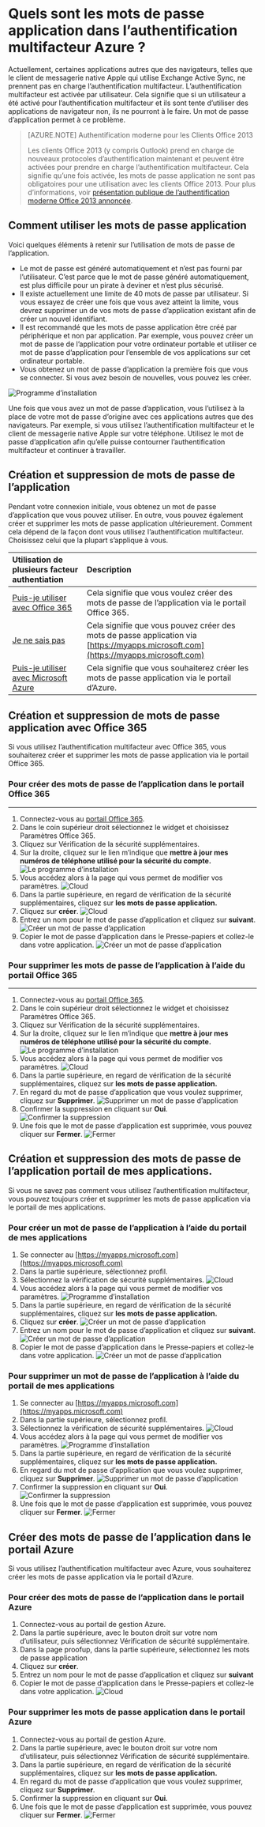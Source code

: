 <properties
    pageTitle="Quels sont les mots de passe application dans l’authentification Multifacteur Azure ?"
    description="Cette page permet aux utilisateurs de comprendre ce que sont les mots de passe application et qu’elles sont utilisées pour avec respect l’authentification Multifacteur Azure."
    services="multi-factor-authentication"
    documentationCenter=""
    authors="kgremban"
    manager="femila"
    editor="curtland"/>

<tags
    ms.service="multi-factor-authentication"
    ms.workload="identity"
    ms.tgt_pltfrm="na"
    ms.devlang="na"
    ms.topic="article"
    ms.date="08/04/2016"
    ms.author="kgremban"/>



# <a name="what-are-app-passwords-in-azure-multi-factor-authentication"></a>Quels sont les mots de passe application dans l’authentification multifacteur Azure ?

Actuellement, certaines applications autres que des navigateurs, telles que le client de messagerie native Apple qui utilise Exchange Active Sync, ne prennent pas en charge l’authentification multifacteur. L’authentification multifacteur est activée par utilisateur. Cela signifie que si un utilisateur a été activé pour l’authentification multifacteur et ils sont tente d’utiliser des applications de navigateur non, ils ne pourront à le faire. Un mot de passe d’application permet à ce problème.

>[AZURE.NOTE] Authentification moderne pour les Clients Office 2013
>
> Les clients Office 2013 (y compris Outlook) prend en charge de nouveaux protocoles d’authentification maintenant et peuvent être activées pour prendre en charge l’authentification multifacteur.  Cela signifie qu’une fois activée, les mots de passe application ne sont pas obligatoires pour une utilisation avec les clients Office 2013.  Pour plus d’informations, voir [présentation publique de l’authentification moderne Office 2013 annoncée](https://blogs.office.com/2015/03/23/office-2013-modern-authentication-public-preview-announced/).

## <a name="how-to-use-app-passwords"></a>Comment utiliser les mots de passe application

Voici quelques éléments à retenir sur l’utilisation de mots de passe de l’application.

- Le mot de passe est généré automatiquement et n’est pas fourni par l’utilisateur. C’est parce que le mot de passe généré automatiquement, est plus difficile pour un pirate à deviner et n’est plus sécurisé.
- Il existe actuellement une limite de 40 mots de passe par utilisateur. Si vous essayez de créer une fois que vous avez atteint la limite, vous devrez supprimer un de vos mots de passe d’application existant afin de créer un nouvel identifiant.
- Il est recommandé que les mots de passe application être créé par périphérique et non par application. Par exemple, vous pouvez créer un mot de passe de l’application pour votre ordinateur portable et utiliser ce mot de passe d’application pour l’ensemble de vos applications sur cet ordinateur portable.
- Vous obtenez un mot de passe d’application la première fois que vous se connecter.  Si vous avez besoin de nouvelles, vous pouvez les créer.

![Programme d’installation](./media/multi-factor-authentication-end-user-app-passwords/app.png)

Une fois que vous avez un mot de passe d’application, vous l’utilisez à la place de votre mot de passe d’origine avec ces applications autres que des navigateurs.  Par exemple, si vous utilisez l’authentification multifacteur et le client de messagerie native Apple sur votre téléphone.  Utilisez le mot de passe d’application afin qu’elle puisse contourner l’authentification multifacteur et continuer à travailler.

## <a name="creating-and-deleting-app-passwords"></a>Création et suppression de mots de passe de l’application
Pendant votre connexion initiale, vous obtenez un mot de passe d’application que vous pouvez utiliser.  En outre, vous pouvez également créer et supprimer les mots de passe application ultérieurement.  Comment cela dépend de la façon dont vous utilisez l’authentification multifacteur.  Choisissez celui que la plupart s’applique à vous.

Utilisation de plusieurs facteur authentiation|Description
:------------- | :------------- |
[Puis-je utiliser avec Office 365](#creating-and-deleting-app-passwords-with-office-365)|  Cela signifie que vous voulez créer des mots de passe de l’application via le portail Office 365.
[Je ne sais pas](#creating-and-deleting-app-passwords-with-myapps-portal)|Cela signifie que vous pouvez créer des mots de passe application via [https://myapps.microsoft.com](https://myapps.microsoft.com)
[Puis-je utiliser avec Microsoft Azure](#create-app-passwords-in-the-azure-portal)| Cela signifie que vous souhaiterez créer les mots de passe application via le portail d’Azure.

## <a name="creating-and-deleting-app-passwords-with-office-365"></a>Création et suppression de mots de passe application avec Office 365

Si vous utilisez l’authentification multifacteur avec Office 365, vous souhaiterez créer et supprimer les mots de passe application via le portail Office 365.

### <a name="to-create-app-passwords-in-the-office-365-portal"></a>Pour créer des mots de passe de l’application dans le portail Office 365
--------------------------------------------------------------------------------

1. Connectez-vous au [portail Office 365](https://login.microsoftonline.com/).
2. Dans le coin supérieur droit sélectionnez le widget et choisissez Paramètres Office 365.
3. Cliquez sur Vérification de la sécurité supplémentaires.
4. Sur la droite, cliquez sur le lien m’indique que **mettre à jour mes numéros de téléphone utilisé pour la sécurité du compte.** 
 ![Le programme d’installation](./media/multi-factor-authentication-end-user-manage/o365a.png)
5. Vous accédez alors à la page qui vous permet de modifier vos paramètres.
![Cloud](./media/multi-factor-authentication-end-user-manage/o365b.png)
6. Dans la partie supérieure, en regard de vérification de la sécurité supplémentaires, cliquez sur **les mots de passe application.**
7. Cliquez sur **créer**.
![Cloud](./media/multi-factor-authentication-end-user-app-passwords-create-o365/apppass.png)
8. Entrez un nom pour le mot de passe d’application et cliquez sur **suivant**.
![Créer un mot de passe d’application](./media/multi-factor-authentication-end-user-app-passwords/create1.png)
9. Copier le mot de passe d’application dans le Presse-papiers et collez-le dans votre application.
![Créer un mot de passe d’application](./media/multi-factor-authentication-end-user-app-passwords/create2.png)


### <a name="to-delete-app-passwords-using-the-office-365-portal"></a>Pour supprimer les mots de passe de l’application à l’aide du portail Office 365
--------------------------------------------------------------------------------


1. Connectez-vous au [portail Office 365](https://login.microsoftonline.com/).
2. Dans le coin supérieur droit sélectionnez le widget et choisissez Paramètres Office 365.
3. Cliquez sur Vérification de la sécurité supplémentaires.
4. Sur la droite, cliquez sur le lien m’indique que **mettre à jour mes numéros de téléphone utilisé pour la sécurité du compte.** 
 ![Le programme d’installation](./media/multi-factor-authentication-end-user-manage/o365a.png)
5. Vous accédez alors à la page qui vous permet de modifier vos paramètres.
![Cloud](./media/multi-factor-authentication-end-user-manage/o365b.png)
6. Dans la partie supérieure, en regard de vérification de la sécurité supplémentaires, cliquez sur **les mots de passe application.**
7. En regard du mot de passe d’application que vous voulez supprimer, cliquez sur **Supprimer**.
![Supprimer un mot de passe d’application](./media/multi-factor-authentication-end-user-app-passwords/delete1.png)
8. Confirmer la suppression en cliquant sur **Oui**.
![Confirmer la suppression](./media/multi-factor-authentication-end-user-app-passwords/delete2.png)
9. Une fois que le mot de passe d’application est supprimée, vous pouvez cliquer sur **Fermer**.
![Fermer](./media/multi-factor-authentication-end-user-app-passwords/delete3.png)


## <a name="creating-and-deleting-app-passwords-with-myapps-portal"></a>Création et suppression des mots de passe de l’application portail de mes applications.
Si vous ne savez pas comment vous utilisez l’authentification multifacteur, vous pouvez toujours créer et supprimer les mots de passe application via le portail de mes applications.

### <a name="to-create-an-app-password-using-the-myapps-portal"></a>Pour créer un mot de passe de l’application à l’aide du portail de mes applications

1. Se connecter au [https://myapps.microsoft.com](https://myapps.microsoft.com)
2. Dans la partie supérieure, sélectionnez profil.
3. Sélectionnez la vérification de sécurité supplémentaires.
![Cloud](./media/multi-factor-authentication-end-user-manage/myapps1.png)
4. Vous accédez alors à la page qui vous permet de modifier vos paramètres.
![Programme d’installation](./media/multi-factor-authentication-end-user-manage-myapps/proofup.png)
5. Dans la partie supérieure, en regard de vérification de la sécurité supplémentaires, cliquez sur **les mots de passe application.**
6. Cliquez sur **créer**.
![Créer un mot de passe d’application](./media/multi-factor-authentication-end-user-app-passwords/create3.png)
7. Entrez un nom pour le mot de passe d’application et cliquez sur **suivant**.
![Créer un mot de passe d’application](./media/multi-factor-authentication-end-user-app-passwords/create1.png)
8. Copier le mot de passe d’application dans le Presse-papiers et collez-le dans votre application.
![Créer un mot de passe d’application](./media/multi-factor-authentication-end-user-app-passwords/create2.png)

### <a name="to-delete-an-app-password-using-the-myapps-portal"></a>Pour supprimer un mot de passe de l’application à l’aide du portail de mes applications

1. Se connecter au [https://myapps.microsoft.com](https://myapps.microsoft.com)
2. Dans la partie supérieure, sélectionnez profil.
3. Sélectionnez la vérification de sécurité supplémentaires.
![Cloud](./media/multi-factor-authentication-end-user-manage/myapps1.png)
4. Vous accédez alors à la page qui vous permet de modifier vos paramètres.
![Programme d’installation](./media/multi-factor-authentication-end-user-manage-myapps/proofup.png)
5. Dans la partie supérieure, en regard de vérification de la sécurité supplémentaires, cliquez sur **les mots de passe application.**
6. En regard du mot de passe d’application que vous voulez supprimer, cliquez sur **Supprimer**.
![Supprimer un mot de passe d’application](./media/multi-factor-authentication-end-user-app-passwords/delete1.png)
7. Confirmer la suppression en cliquant sur **Oui**.
![Confirmer la suppression](./media/multi-factor-authentication-end-user-app-passwords/delete2.png)
8. Une fois que le mot de passe d’application est supprimée, vous pouvez cliquer sur **Fermer**.
![Fermer](./media/multi-factor-authentication-end-user-app-passwords/delete3.png)


## <a name="create-app-passwords-in-the-azure-portal"></a>Créer des mots de passe de l’application dans le portail Azure

Si vous utilisez l’authentification multifacteur avec Azure, vous souhaiterez créer les mots de passe application via le portail d’Azure.

### <a name="to-create-app-passwords-in-the-azure-portal"></a>Pour créer des mots de passe de l’application dans le portail Azure

1. Connectez-vous au portail de gestion Azure.
2. Dans la partie supérieure, avec le bouton droit sur votre nom d’utilisateur, puis sélectionnez Vérification de sécurité supplémentaire.
3. Dans la page proofup, dans la partie supérieure, sélectionnez les mots de passe application
4. Cliquez sur **créer**.
5. Entrez un nom pour le mot de passe d’application et cliquez sur **suivant**
6. Copier le mot de passe d’application dans le Presse-papiers et collez-le dans votre application.
![Cloud](./media/multi-factor-authentication-end-user-app-passwords-create-azure/app2.png)

### <a name="to-delete-app-passwords-in-the-azure-portal"></a>Pour supprimer les mots de passe application dans le portail Azure

1. Connectez-vous au portail de gestion Azure.
2. Dans la partie supérieure, avec le bouton droit sur votre nom d’utilisateur, puis sélectionnez Vérification de sécurité supplémentaire.
3. Dans la partie supérieure, en regard de vérification de la sécurité supplémentaires, cliquez sur **les mots de passe application.**
4. En regard du mot de passe d’application que vous voulez supprimer, cliquez sur **Supprimer**.
5. Confirmer la suppression en cliquant sur **Oui**.
6. Une fois que le mot de passe d’application est supprimée, vous pouvez cliquer sur **Fermer**.
![Fermer](./media/multi-factor-authentication-end-user-app-passwords/delete3.png)
